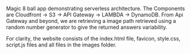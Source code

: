 Magic 8 ball app demonstrating serverless architecture. The Components are Cloudfront -> S3 -> API Gateway -> LAMBDA -> DynamoDB. From Api Gateway and beyond, we are retrieving a image path retrieved using a random number generator to give the returned answers variability.

For clarity, the website consists of the index.html file, favicon, style.css, script.js files and all files in the images folder.
